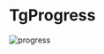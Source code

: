 # TgProgress

![progress](https://github.com/user-attachments/assets/072dc5e4-e1e5-4b5e-a0d5-a895ee332ee0)
